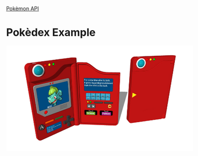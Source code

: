 [Pokèmon API](https://pokeapi.co/docs/v2)

# Pokèdex Example

![Pokèdex Example](__README__ASSETS/pokedex-example.jpg)
